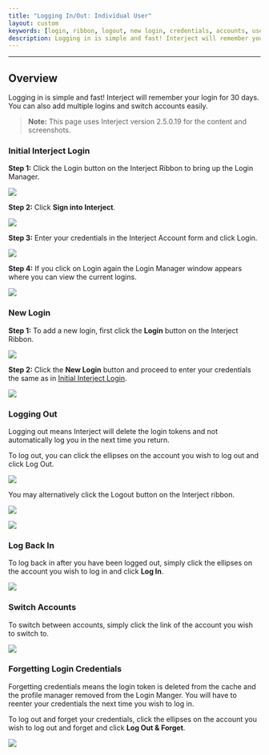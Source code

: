 ```yaml
---
title: "Logging In/Out: Individual User"
layout: custom
keywords: [login, ribbon, logout, new login, credentials, accounts, user]
description: Logging in is simple and fast! Interject will remember your login and sign you in automatically subsequent visits.You can also add multiple logins and switch accounts easily.
---
```

* * *

## Overview

Logging in is simple and fast! Interject will remember your login for 30 days. You can also add multiple logins and switch accounts easily.

<blockquote class=highlight_note>
<b>Note:</b> This page uses Interject version 2.5.0.19 for the content and screenshots.
</blockquote>

### Initial Interject Login

**Step 1:** Click the Login button on the Interject Ribbon to bring up the Login Manager.

![](/images/LogginIn/interject-ribbon-advanced-menu-login-revised.png)
<br>

**Step 2:** Click **Sign into Interject**.

![](/images/LogginIn/SignIntoInterjectClick.png)
<br>

**Step 3:** Enter your credentials in the Interject Account form and click Login.

![](/images/LogginIn/InterjectAccountCredentials.png)
<br>

**Step 4:** If you click on Login again the Login Manager window appears where you can view the current logins.

![](/images/LogginIn/LoginManager.png)
<br>

### New Login

**Step 1:** To add a new login, first click the **Login** button on the Interject Ribbon.

![](/images/LogginIn/interject-ribbon-advanced-menu-login-revised.png)
<br>

**Step 2:** Click the **New Login** button and proceed to enter your credentials the same as in [Initial Interject Login](#initial-interject-login).

![](/images/LogginIn/NewLoginClick.png)
<br>

### Logging Out

Logging out means Interject will delete the login tokens and not automatically log you in the next time you return.

To log out, you can click the ellipses on the account you wish to log out and click Log Out.

![](/images/LogginIn/EllipsesLogout.png)
<br>

You may alternatively click the Logout button on the Interject ribbon.

![](/images/LogginIn/RibbonLogout.png)
<br>

![](/images/LogginIn/LogoutPrompt.png)
<br>

### Log Back In

To log back in after you have been logged out, simply click the ellipses on the account you wish to log in and click **Log In**.

![](/images/LogginIn/LogBackIn.png)
<br>

### Switch Accounts

To switch between accounts, simply click the link of the account you wish to switch to.

![](/images/LogginIn/SwitchAccounts.png)
<br>

### Forgetting Login Credentials

Forgetting credentials means the login token is deleted from the cache and the profile manager removed from the Login Manger. You will have to reenter your credentials the next time you wish to log in.

To log out and forget your credentials, click the ellipses on the account you wish to log out and forget and click **Log Out & Forget**.

![](/images/LogginIn/LogoutForget.png)
<br>

